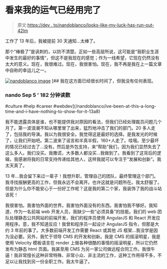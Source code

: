 # 看来我的运气已经用完了

> 原文:[https://dev . to/nandoblanco/looks-like-my-luck-has-run-out-42lm](https://dev.to/nandoblanco/looks-like-my-luck-has-run-out-42lm)

工作了 13 年后，我被提前 30 天通知...太棒了。

那个“棒极了”是讽刺的，以防不清楚。正如一些高层所说，这可能是“我职业生涯中发生的最好的事情”，但这不是我现在的感觉；作为一线希望，它现在仍然没有太大的意义。现在，我很难过。现在，我很害怕。现在，我不再是我在上一篇文章中自称的幸运儿之一。

[![nandoblanco image](../Images/d1c3e275e4edd8e913f6cb294acfe0fd.png)](/nandoblanco) [## 我在这方面已经很长时间了，但我没有任何表现。

### nando Sep 5 ' 182 分钟读数

#culture #help #career #webdev](/nandoblanco/ive-been-at-this-a-long-time-and-i-have-nothing-to-show-for-it-13a8)

我不能透露具体是谁，也不能提供我对原因的看法，但我们已经处理裁员问题几个月了。第一波浪潮不知从哪里冒了出来，猛烈地冲击了我们的部门。20 多人走了，包括我的导演。我以为我很安全。我觉得这是最好的选择。是我发光的时候了，让我们开始吧。第二波来了谣言和半真半假，160+人走了。哇哦。至少最坏的情况已经过去了...没有。然后是外包支持，来“帮助”我们，因为我们显然失去了这么多人。我们没买。我撒谎，大多数人都没买...我做到了。我看到了这背后的逻辑，我感谢将我的日常支持传递给其他人，这样我就可以专注于“发展和创新”。我太天真了。

13 年...我会留下来过一辈子！我想升职，管理自己的团队，最终管理这个部门。我寻找报酬更高的工作，但我永远不会离开。也许这就是问题所在。我太舒服了。但是为什么你不能安心于一份好工作呢？这是我的第二个家，我装饰了我的战斗站该死！

我很害怕。我害怕外面的世界。我害怕外面没有的东西。我害怕我不够好。我知道，作为一名前端 web 开发人员，我缺少一些“必须具备”的技能。我们的 web 团队处理静态公共网站的前端开发，我们的程序员使用 AngularJS 和 React 开发应用程序。意，我不知道反应！我曾和程序员一起设计 AngularJS 指令，但那是大约 3 年前的事了。大多数前端开发工作需要 React 或其他 JS 框架...我没学是因为没必要。另外，我忙于领导 CMS 的开发和创新。我是 CMS 的摇滚明星，我是使用 Velocity 模板语言在 render 上做各种很酷的事情的摇滚明星，所以它仍然发布为静态 html 页面。我甚至用 CMS 为另一家公司做远程合同工作。我很牛逼！我非常擅长这种非常特殊、非常小众、非主流的工作，这种工作用得不多，不足以让我找到另一份全职工作。我太牛逼了。